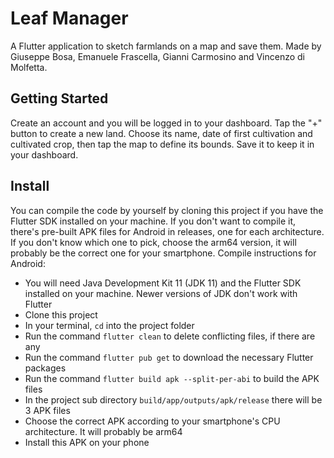 # Leaf Manager

A Flutter application to sketch farmlands on a map and save them.
Made by Giuseppe Bosa, Emanuele Frascella, Gianni Carmosino and Vincenzo di Molfetta.

## Getting Started

Create an account and you will be logged in to your dashboard. Tap the "+" button to create a new land. Choose its name, date of first cultivation and cultivated crop, then tap the map to define its bounds. Save it to keep it in your dashboard.

## Install

You can compile the code by yourself by cloning this project if you have the Flutter SDK installed on your machine. If you don't want to compile it, there's pre-built APK files for Android in releases, one for each architecture. If you don't know which one to pick, choose the arm64 version, it will probably be the correct one for your smartphone.
Compile instructions for Android:  
  * You will need Java Development Kit 11 (JDK 11) and the Flutter SDK installed on your machine. Newer versions of JDK don't work with Flutter
  * Clone this project
  * In your terminal, `cd` into the project folder
  * Run the command `flutter clean` to delete conflicting files, if there are any
  * Run the command `flutter pub get` to download the necessary Flutter packages
  * Run the command `flutter build apk --split-per-abi` to build the APK files
  * In the project sub directory `build/app/outputs/apk/release` there will be 3 APK files
  * Choose the correct APK according to your smartphone's CPU architecture. It will probably be arm64
  * Install this APK on your phone

